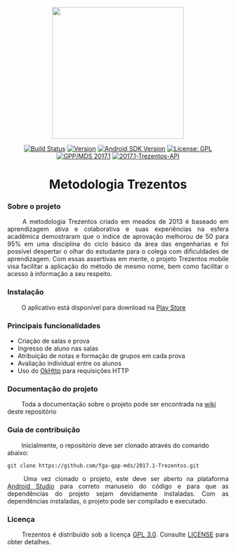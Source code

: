 <p align="center"><a href="http://metodo300.com/" target="_blank"><img width="300"src="https://cloud.githubusercontent.com/assets/8144779/24085533/e6950df4-0cdc-11e7-8770-1b8021d90f01.png"></a></p>

<p align="center">
  <a href="https://travis-ci.org/fga-gpp-mds/2017.1-Trezentos"><img src="https://travis-ci.org/fga-gpp-mds/2017.1-Trezentos.svg?branch=master" alt="Build Status"></a>
  <a href="#"><img src="https://img.shields.io/badge/version-1.1-brightgreen.svg" alt="Version"></a>
  <a href="d.android.com"><img src="https://img.shields.io/badge/Android%20SDK-15-blue.svg" alt="Android SDK Version"></a>
  <a href="https://www.gnu.org/licenses/gpl-3.0.en.html"><img src="https://img.shields.io/aur/license/yaourt.svg" alt="License: GPL"></a>
  <a href="https://github.com/fga-gpp-mds"><img src="https://img.shields.io/badge/gpp--mds-2017.1-orange.svg" alt="GPP/MDS 2017.1"></a>
  <a href="https://github.com/fga-gpp-mds/2017.1-Trezentos-RestAPI"><img src="https://img.shields.io/badge/REST%20API-Trezentos--API-orange.svg" alt="2017.1-Trezentos-API"></a>
</p>


<h1 align="center"> Metodologia Trezentos</h1>

### Sobre o projeto

<p align="justify"> &emsp;&emsp; A metodologia Trezentos criado em meados de 2013 é baseado em aprendizagem ativa e colaborativa e suas experiências na esfera acadêmica demostraram que o índice de aprovação melhorou de 50 para 95% em uma disciplina do ciclo básico da área das engenharias e foi possível despertar o olhar do estudante para o colega com dificuldades de aprendizagem. Com essas assertivas em mente, o projeto Trezentos mobile visa facilitar a aplicação do método de mesmo nome, bem como facilitar o acesso à informação a seu respeito.</p>

### Instalação

&emsp;&emsp; O aplicativo está disponível para download na [Play Store](https://play.google.com/store/apps/details?id=fga.mds.gpp)

### Principais funcionalidades

* Criação de salas e prova
* Ingresso de aluno nas salas
* Atribuição de notas e formação de grupos em cada prova
* Avaliação individual entre os alunos
* Uso do [OkHttp](http://square.github.io/okhttp/) para requisições HTTP

### Documentação do projeto

&emsp;&emsp; Toda a documentação sobre o projeto pode ser encontrada na [wiki](https://github.com/fga-gpp-mds/2017.1-Trezentos/wiki) deste repositório

### Guia de contribuição

&emsp;&emsp; Inicialmente, o repositório deve ser clonado através do comando abaixo:

```shell
git clone https://github.com/fga-gpp-mds/2017.1-Trezentos.git
```

<p align="justify">&emsp;&emsp; Uma vez clonado o projeto, este deve ser aberto na plataforma <a href="https://developer.android.com/studio/index.html">Android Studio</a> para correto manuseio do código e para que as dependências do projeto sejam devidamente instaladas. Com as dependências instaladas, o projeto pode ser compilado e executado.</p>


### Licença

<p align="justify">&emsp;&emsp; Trezentos é distribuído sob a licença <a href="https://www.gnu.org/licenses/gpl-3.0.en.html">GPL 3.0</a>. Consulte <a href="https://github.com/fga-gpp-mds/2017.1-Trezentos/blob/master/LICENSE">LICENSE</a> para obter detalhes.</p>
